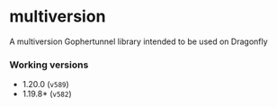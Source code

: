 # multiversion
A multiversion Gophertunnel library intended to be used on Dragonfly

### Working versions
- 1.20.0 (`v589`)
- 1.19.8* (`v582`)